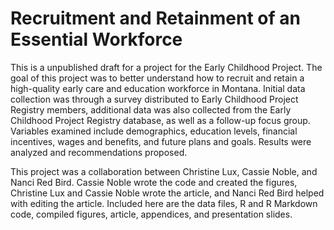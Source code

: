 # Recruitment and Retainment of an Essential Workforce

This is a unpublished draft for a project for the Early Childhood Project. The goal of this project was to better understand how to recruit and retain a high-quality early care and education workforce in Montana. Initial data collection was through a survey distributed to Early Childhood Project Registry members, additional data was also collected from the Early Childhood Project Registry database, as well as a follow-up focus group. Variables examined include demographics, education levels, financial incentives, wages and benefits, and future plans and goals. Results were analyzed and recommendations proposed.

This project was a collaboration between Christine Lux, Cassie Noble, and Nanci Red Bird. Cassie Noble wrote the code and created the figures, Christine Lux and Cassie Noble wrote the article, and Nanci Red Bird helped with editing the article. Included here are the data files, R and R Markdown code, compiled figures, article, appendices, and presentation slides. 

